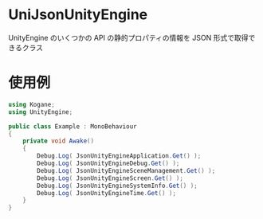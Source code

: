 # UniJsonUnityEngine

UnityEngine のいくつかの API の静的プロパティの情報を JSON 形式で取得できるクラス

# 使用例

```cs
using Kogane;
using UnityEngine;

public class Example : MonoBehaviour
{
    private void Awake()
    {
        Debug.Log( JsonUnityEngineApplication.Get() );
        Debug.Log( JsonUnityEngineDebug.Get() );
        Debug.Log( JsonUnityEngineSceneManagement.Get() );
        Debug.Log( JsonUnityEngineScreen.Get() );
        Debug.Log( JsonUnityEngineSystemInfo.Get() );
        Debug.Log( JsonUnityEngineTime.Get() );
    }
}
```
